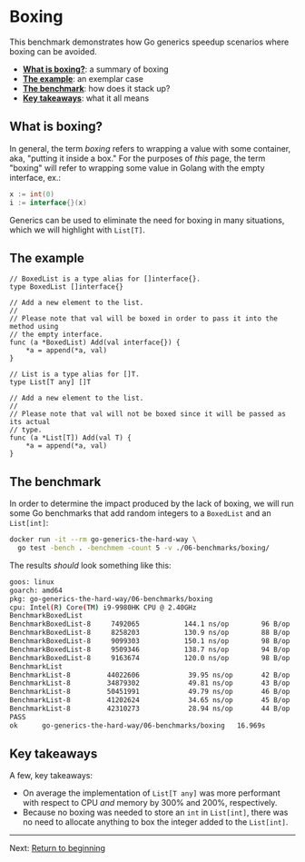 # Boxing

This benchmark demonstrates how Go generics speedup scenarios where boxing can be avoided.

* [**What is boxing?**](#what-is-boxing?): a summary of boxing
* [**The example**](#the-example): an exemplar case
* [**The benchmark**](#the-benchmark): how does it stack up?
* [**Key takeaways**](#key-takeaways): what it all means

## What is boxing?

In general, the term _boxing_ refers to wrapping a value with some container, aka, "putting it inside a box." For the purposes of _this_ page, the term "boxing" will refer to wrapping some value in Golang with the empty interface, ex.:

```go
x := int(0)
i := interface{}(x)
```

Generics can be used to eliminate the need for boxing in many situations, which we will highlight with `List[T]`.

## The example

```golang
// BoxedList is a type alias for []interface{}.
type BoxedList []interface{}

// Add a new element to the list.
//
// Please note that val will be boxed in order to pass it into the method using
// the empty interface.
func (a *BoxedList) Add(val interface{}) {
	*a = append(*a, val)
}

// List is a type alias for []T.
type List[T any] []T

// Add a new element to the list.
//
// Please note that val will not be boxed since it will be passed as its actual
// type.
func (a *List[T]) Add(val T) {
	*a = append(*a, val)
}
```

## The benchmark

In order to determine the impact produced by the lack of boxing, we will run some Go benchmarks that add random integers to a `BoxedList` and an `List[int]`:

```bash
docker run -it --rm go-generics-the-hard-way \
  go test -bench . -benchmem -count 5 -v ./06-benchmarks/boxing/
```

The results _should_ look something like this:

```bash
goos: linux
goarch: amd64
pkg: go-generics-the-hard-way/06-benchmarks/boxing
cpu: Intel(R) Core(TM) i9-9980HK CPU @ 2.40GHz
BenchmarkBoxedList
BenchmarkBoxedList-8   	 7492065	       144.1 ns/op	      96 B/op	       1 allocs/op
BenchmarkBoxedList-8   	 8258203	       130.9 ns/op	      88 B/op	       1 allocs/op
BenchmarkBoxedList-8   	 9099303	       150.1 ns/op	      98 B/op	       1 allocs/op
BenchmarkBoxedList-8   	 9509346	       138.7 ns/op	      94 B/op	       1 allocs/op
BenchmarkBoxedList-8   	 9163674	       120.0 ns/op	      98 B/op	       1 allocs/op
BenchmarkList
BenchmarkList-8        	44022606	        39.95 ns/op	      42 B/op	       0 allocs/op
BenchmarkList-8        	34879302	        49.81 ns/op	      43 B/op	       0 allocs/op
BenchmarkList-8        	50451991	        49.79 ns/op	      46 B/op	       0 allocs/op
BenchmarkList-8        	41202624	        34.65 ns/op	      45 B/op	       0 allocs/op
BenchmarkList-8        	42310273	        28.94 ns/op	      44 B/op	       0 allocs/op
PASS
ok  	go-generics-the-hard-way/06-benchmarks/boxing	16.969s
```

## Key takeaways

A few, key takeaways:

* On average the implementation of `List[T any]` was more performant with respect to CPU _and_ memory by 300% and 200%, respectively.
* Because no boxing was needed to store an `int` in `List[int]`, there was no need to allocate anything to box the integer added to the `List[int]`.

---

Next: [Return to beginning](../README.md)
